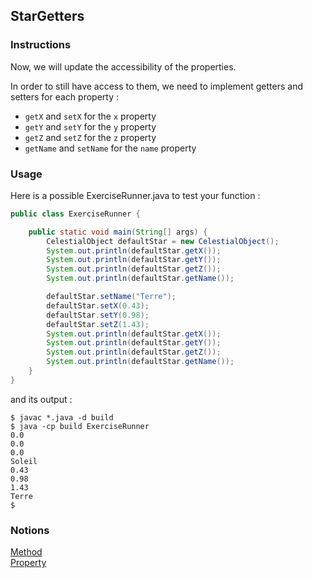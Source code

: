 ## StarGetters

### Instructions

Now, we will update the accessibility of the properties.

In order to still have access to them, we need to implement getters and setters for each property :

- `getX` and `setX` for the `x` property
- `getY` and `setY` for the `y` property
- `getZ` and `setZ` for the `z` property
- `getName` and `setName` for the `name` property

### Usage

Here is a possible ExerciseRunner.java to test your function :

```java
public class ExerciseRunner {

    public static void main(String[] args) {
        CelestialObject defaultStar = new CelestialObject();
        System.out.println(defaultStar.getX());
        System.out.println(defaultStar.getY());
        System.out.println(defaultStar.getZ());
        System.out.println(defaultStar.getName());

        defaultStar.setName("Terre");
        defaultStar.setX(0.43);
        defaultStar.setY(0.98);
        defaultStar.setZ(1.43);
        System.out.println(defaultStar.getX());
        System.out.println(defaultStar.getY());
        System.out.println(defaultStar.getZ());
        System.out.println(defaultStar.getName());
    }
}
```

and its output :

```shell
$ javac *.java -d build
$ java -cp build ExerciseRunner
0.0
0.0
0.0
Soleil
0.43
0.98
1.43
Terre
$
```

### Notions

[Method](https://docs.oracle.com/javase/tutorial/java/javaOO/methods.html)  
[Property](https://docs.oracle.com/javase/tutorial/java/javaOO/variables.html)